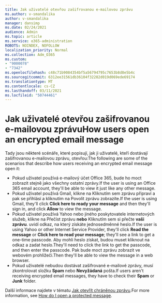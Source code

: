 ```yaml
---
title: Jak uživatelé otevřou zašifrovanou e-mailovou zprávu
ms.author: v-smandalika
author: v-smandalika
manager: dansimp
ms.date: 02/24/2021
audience: Admin
ms.topic: article
ms.service: o365-administration
ROBOTS: NOINDEX, NOFOLLOW
localization_priority: Normal
ms.collection: Adm_O365
ms.custom:
- "9000078"
- "7342"
ms.openlocfilehash: c48c71b9084354bf5a56794795c7653b8d8e5b4c
ms.sourcegitcommit: 6312ee31561db36104f32282d019d069ede69174
ms.translationtype: MT
ms.contentlocale: cs-CZ
ms.lasthandoff: 03/11/2021
ms.locfileid: "50744461"
---
```

# <a name="how-users-open-an-encrypted-email-message"></a><span data-ttu-id="913be-102">Jak uživatelé otevřou zašifrovanou e-mailovou zprávu</span><span class="sxs-lookup"><span data-stu-id="913be-102">How users open an encrypted email message</span></span>

<span data-ttu-id="913be-103">Tady jsou některé scénáře, které popisují, jak ji uživatelé, kteří dostávají zašifrovanou e-mailovou zprávu, otevřou:</span><span class="sxs-lookup"><span data-stu-id="913be-103">The following are some of the scenarios that describe how users receiving an encrypted email message open it:</span></span>

- <span data-ttu-id="913be-104">Pokud uživatel používá e-mailový účet Office 365, bude ho moct zobrazit stejně jako všechny ostatní zprávy.</span><span class="sxs-lookup"><span data-stu-id="913be-104">If the user is using an Office 365 email account, they'll be able to view it just like any other message.</span></span>
- <span data-ttu-id="913be-105">Pokud uživatel používá Gmail, klikne  na Kliknutím sem zprávu připraví a pak se  přihlásí a kliknutím na Povolit zprávu zobrazíte.</span><span class="sxs-lookup"><span data-stu-id="913be-105">If the user is using Gmail, they'll click **Click here to ready your message** and then they'll sign in, and click **Allow** to view the message.</span></span>
- <span data-ttu-id="913be-106">Pokud uživatel používá Yahoo nebo jiného poskytovatele internetových služeb, klikne na Přečíst zprávu **nebo** Kliknutím sem si přečte **vaši zprávu**. uvidí odkaz, na který získáte jednosedměnné heslo.</span><span class="sxs-lookup"><span data-stu-id="913be-106">If the user is using Yahoo or other Internet Service Provider, they'll click **Read the message** or **Click here to read your message**; they'll see a link to get a one-time passcode.</span></span> <span data-ttu-id="913be-107">Aby mohli heslo získat, budou muset kliknout na odkaz a zadat heslo.</span><span class="sxs-lookup"><span data-stu-id="913be-107">They'll need to click the link to get the passcode, and then enter the passcode.</span></span> <span data-ttu-id="913be-108">Pak bude moct zprávu zobrazit ve webovém prohlížeči.</span><span class="sxs-lookup"><span data-stu-id="913be-108">Then they'll be able to view the message in a web browser.</span></span>
- <span data-ttu-id="913be-109">Pokud uživatelé nebudou dostávat zašifrované e-mailové zprávy, musí zkontrolovat složku **Spam** nebo **Nevyžádaná** pošta.</span><span class="sxs-lookup"><span data-stu-id="913be-109">If users aren't receiving encrypted email messages, they have to check their **Spam** or **Junk** folder.</span></span>

<span data-ttu-id="913be-110">Další informace najdete v tématu [Jak otevřít chráněnou zprávu](https://support.microsoft.com/topic/how-do-i-open-a-protected-message-1157a286-8ecc-4b1e-ac43-2a608fbf3098).</span><span class="sxs-lookup"><span data-stu-id="913be-110">For more information, see [How do I open a protected message](https://support.microsoft.com/topic/how-do-i-open-a-protected-message-1157a286-8ecc-4b1e-ac43-2a608fbf3098).</span></span>
